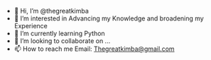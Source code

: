 - 👋 Hi, I’m @thegreatkimba
- 👀 I’m interested in Advancing my Knowledge and broadening my Experience
- 🌱 I’m currently learning Python
- 💞️ I’m looking to collaborate on ...
- 📫 How to reach me 
Email: Thegreatkimba@gmail.com

<!---
thegreatkimba/thegreatkimba is a ✨ special ✨ repository because its `README.md` (this file) appears on your GitHub profile.
You can click the Preview link to take a look at your changes.
--->
